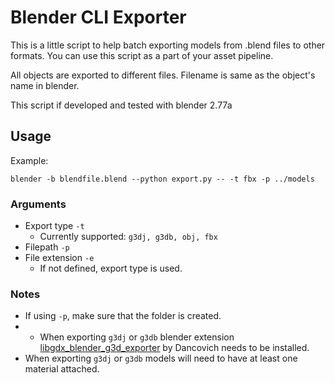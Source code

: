 # Blender CLI Exporter

This is a little script to help batch exporting models from .blend files to other formats. You can use this script as a part of your asset pipeline.

All objects are exported to different files. Filename is same as the object's name in blender.

This script if developed and tested with blender 2.77a

## Usage

Example:

```
blender -b blendfile.blend --python export.py -- -t fbx -p ../models
```

### Arguments

- Export type `-t`
  - Currently supported: `g3dj, g3db, obj, fbx`
- Filepath `-p`
- File extension `-e`
  - If not defined, export type is used.

### Notes
- If using `-p`, make sure that the folder is created.
- - When exporting `g3dj` or `g3db` blender extension [libgdx_blender_g3d_exporter](https://github.com/Dancovich/libgdx_blender_g3d_exporter) by Dancovich needs to be installed.
- When exporting `g3dj` or `g3db` models will need to have at least one material attached.